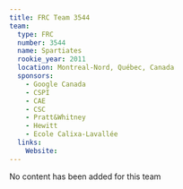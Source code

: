 ```yaml
---
title: FRC Team 3544
team:
  type: FRC
  number: 3544
  name: Spartiates
  rookie_year: 2011
  location: Montreal-Nord, Québec, Canada
  sponsors:
    - Google Canada
    - CSPI
    - CAE
    - CSC
    - Pratt&Whitney
    - Hewitt
    - Ecole Calixa-Lavallée
  links:
    Website: 
---
```

No content has been added for this team
